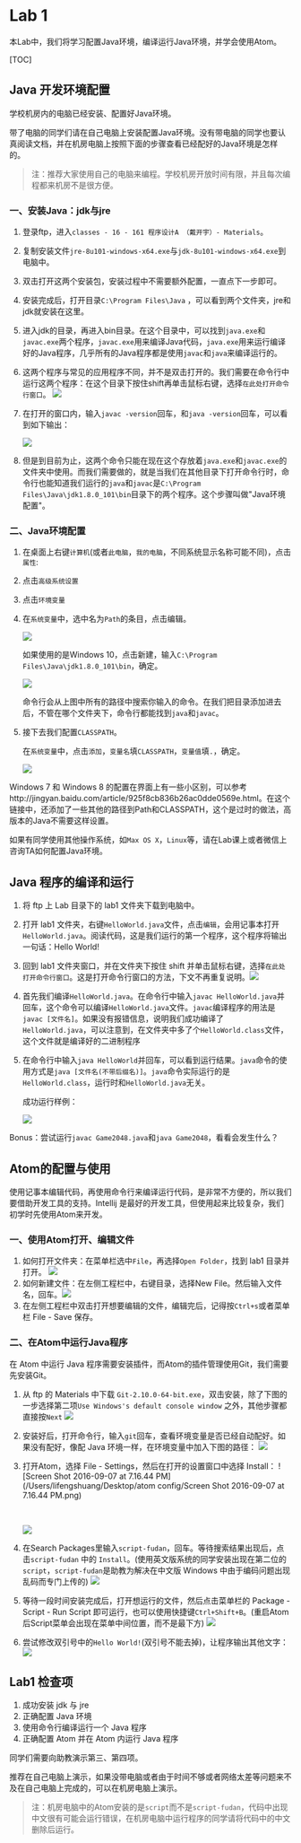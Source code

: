 # Lab 1

本Lab中，我们将学习配置Java环境，编译运行Java环境，并学会使用Atom。

[TOC]

## Java 开发环境配置

学校机房内的电脑已经安装、配置好Java环境。

带了电脑的同学们请在自己电脑上安装配置Java环境。没有带电脑的同学也要认真阅读文档，并在机房电脑上按照下面的步骤查看已经配好的Java环境是怎样的。

> 注：推荐大家使用自己的电脑来编程。学校机房开放时间有限，并且每次编程都来机房不是很方便。



### 一、安装Java：jdk与jre

1. 登录ftp，进入`classes - 16 - 161 程序设计A （戴开宇）- Materials`。

2. 复制安装文件`jre-8u101-windows-x64.exe`与`jdk-8u101-windows-x64.exe`到电脑中。

3. 双击打开这两个安装包，安装过程中不需要额外配置，一直点下一步即可。

4. 安装完成后，打开目录`C:\Program Files\Java` ，可以看到两个文件夹，jre和jdk就安装在这里。 

5. 进入jdk的目录，再进入bin目录。在这个目录中，可以找到`java.exe`和`javac.exe`两个程序，`javac.exe`用来编译Java代码，`java.exe`用来运行编译好的Java程序，几乎所有的Java程序都是使用`javac`和`java`来编译运行的。

6. 这两个程序与常见的应用程序不同，并不是双击打开的。我们需要在命令行中运行这两个程序：在这个目录下按住shift再单击鼠标右键，选择`在此处打开命令行窗口`。 ![](https://cloud.githubusercontent.com/assets/6532225/18418483/f771cf06-7879-11e6-8091-1784317b9a56.png)

7. 在打开的窗口内，输入`javac -version`回车，和`java -version`回车，可以看到如下输出：

   ![](https://cloud.githubusercontent.com/assets/6532225/18418499/3139329c-787a-11e6-9cd7-f25534be647d.png)

8. 但是到目前为止，这两个命令只能在现在这个存放着`java.exe`和`javac.exe`的文件夹中使用。而我们需要做的，就是当我们在其他目录下打开命令行时，命令行也能知道我们运行的`java`和`javac`是`C:\Program Files\Java\jdk1.8.0_101\bin`目录下的两个程序。这个步骤叫做"Java环境配置"。

### 二、Java环境配置

1. 在桌面上右键`计算机`(或者`此电脑`，`我的电脑`，不同系统显示名称可能不同)，点击`属性`:
2. 点击`高级系统设置`
3. 点击`环境变量`
4. 在`系统变量`中，选中名为`Path`的条目，点击编辑。

   ![](https://cloud.githubusercontent.com/assets/6532225/18434149/11c793c8-791e-11e6-9f41-63ea328452e6.png)

   如果使用的是Windows 10，点击新建，输入`C:\Program Files\Java\jdk1.8.0_101\bin`，确定。

   ![](https://cloud.githubusercontent.com/assets/6532225/18434153/14159efe-791e-11e6-87dc-8570af650adf.png)

   命令行会从上图中所有的路径中搜索你输入的命令。在我们把目录添加进去后，不管在哪个文件夹下，命令行都能找到`java`和`javac`。

5. 接下去我们配置`CLASSPATH`。

   在`系统变量`中，点击`添加`，`变量名`填`CLASSPATH`，`变量值`填`.`，确定。

   ![](https://cloud.githubusercontent.com/assets/6532225/18438460/0bc3c558-7934-11e6-8cce-8dd27d1135a2.png)

Windows 7 和 Windows 8 的配置在界面上有一些小区别，可以参考http://jingyan.baidu.com/article/925f8cb836b26ac0dde0569e.html。在这个链接中，还添加了一些其他的路径到Path和CLASSPATH，这个是过时的做法，高版本的Java不需要这样设置。

如果有同学使用其他操作系统，如`Max OS X`，`Linux`等，请在Lab课上或者微信上咨询TA如何配置Java环境。


## Java 程序的编译和运行

1. 将 ftp 上 Lab 目录下的 lab1 文件夹下载到电脑中。

2. 打开 lab1 文件夹，右键`HelloWorld.java`文件，点击`编辑`，会用记事本打开`HelloWorld.java`。阅读代码，这是我们运行的第一个程序，这个程序将输出一句话：Hello World!

3. 回到 lab1 文件夹窗口，并在文件夹下按住 shift 并单击鼠标右键，选择`在此处打开命令行窗口`。这是打开命令行窗口的方法，下文不再重复说明。![](https://cloud.githubusercontent.com/assets/6532225/18440329/48d2607e-793b-11e6-9e3f-0d28592d66dc.png)

4. 首先我们编译`HelloWorld.java`。在命令行中输入`javac HelloWorld.java`并回车，这个命令可以编译`HelloWorld.java`文件。`javac`编译程序的用法是`javac [文件名]`。如果没有报错信息，说明我们成功编译了`HelloWorld.java`，可以注意到，在文件夹中多了个`HelloWorld.class`文件，这个文件就是编译好的二进制程序

5. 在命令行中输入`java HelloWorld`并回车，可以看到运行结果。`java`命令的使用方式是`java [文件名(不带后缀名)]`。`java`命令实际运行的是`HelloWorld.class`，运行时和`HelloWorld.java`无关。

   成功运行样例：

   ![](https://cloud.githubusercontent.com/assets/6532225/18440330/490e75d2-793b-11e6-932c-bd57e4f6d728.png)



Bonus：尝试运行`javac Game2048.java`和`java Game2048`，看看会发生什么？



## Atom的配置与使用

使用记事本编辑代码，再使用命令行来编译运行代码，是非常不方便的，所以我们要借助开发工具的支持。Intellij 是最好的开发工具，但使用起来比较复杂，我们初学时先使用Atom来开发。

### 一、使用Atom打开、编辑文件

1. 如何打开文件夹：在菜单栏选中`File`，再选择`Open Folder`，找到 lab1 目录并打开。 ![](https://cloud.githubusercontent.com/assets/6532225/18446113/60b94816-7953-11e6-89ac-0210df2a1eec.png)
2. 如何新建文件：在左侧工程栏中，右键目录，选择New File。然后输入文件名，回车。![](https://cloud.githubusercontent.com/assets/6532225/18446114/61e520fc-7953-11e6-826a-f4fdb401d098.png)
3. 在左侧工程栏中双击打开想要编辑的文件，编辑完后，记得按`Ctrl+s`或者菜单栏 File - Save 保存。

### 二、在Atom中运行Java程序

在 Atom 中运行 Java 程序需要安装插件，而Atom的插件管理使用Git，我们需要先安装Git。

1. 从 ftp 的 Materials 中下载 `Git-2.10.0-64-bit.exe`，双击安装，除了下图的一步选择第二项`Use Windows's default console window` 之外，其他步骤都直接按`Next` ![](https://cloud.githubusercontent.com/assets/6532225/18446084/2fb6b00a-7953-11e6-9735-55c1c18998d5.png)

2. 安装好后，打开命令行，输入`git`回车，查看环境变量是否已经自动配好。如果没有配好，像配 Java 环境一样，在环境变量中加入下图的路径： ![](https://cloud.githubusercontent.com/assets/6532225/18446082/2c9ac244-7953-11e6-9f7f-6d3bc766b89e.png)

3. 打开Atom，选择 File - Settings，然后在打开的设置窗口中选择 Install： ![Screen Shot 2016-09-07 at 7.16.44 PM](/Users/lifengshuang/Desktop/atom config/Screen Shot 2016-09-07 at 7.16.44 PM.png)

   ​

   ![](https://cloud.githubusercontent.com/assets/6532225/18446053/0d6bfe60-7953-11e6-9f0f-7ac0e93fa0b4.png)

4. 在Search Packages里输入`script-fudan`，回车。等待搜索结果出现后，点击`script-fudan` 中的 `Install`。(使用英文版系统的同学安装出现在第二位的`script`，`script-fudan`是助教为解决在中文版 Windows 中由于编码问题出现乱码而专门上传的) ![](https://cloud.githubusercontent.com/assets/6532225/18446006/cac7be64-7952-11e6-843b-15beaf92260e.png)

5. 等待一段时间安装完成后，打开想运行的文件，然后点击菜单栏的 Package - Script - Run Script 即可运行，也可以使用快捷键`Ctrl+Shift+B`。(重启Atom后Script菜单会出现在菜单中间位置，而不是最下方) ![](https://cloud.githubusercontent.com/assets/6532225/18446032/ed0a7b92-7952-11e6-9ee9-d557645903f3.png)

6. 尝试修改双引号中的`Hello World!`(双引号不能去掉)，让程序输出其他文字：![](https://cloud.githubusercontent.com/assets/6532225/18446005/ca96f8b0-7952-11e6-92f9-02269e657c81.png)



## Lab1 检查项

1. 成功安装 jdk 与 jre
2. 正确配置 Java 环境
3. 使用命令行编译运行一个 Java 程序
4. 正确配置 Atom 并在 Atom 内运行 Java 程序

同学们需要向助教演示第三、第四项。

推荐在自己电脑上演示，如果没带电脑或者由于时间不够或者网络太差等问题来不及在自己电脑上完成的，可以在机房电脑上演示。



> 注：机房电脑中的Atom安装的是`script`而不是`script-fudan`，代码中出现中文很有可能会运行错误，在机房电脑中运行程序的同学请将代码中的中文删除后运行。